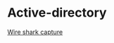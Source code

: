 # Active-directory
[Wire shark capture](https://github.com/EmmyNwani/Active-directory/assets/114263866/be15e412-4822-4e7b-8bfc-4b4070b687ce)
